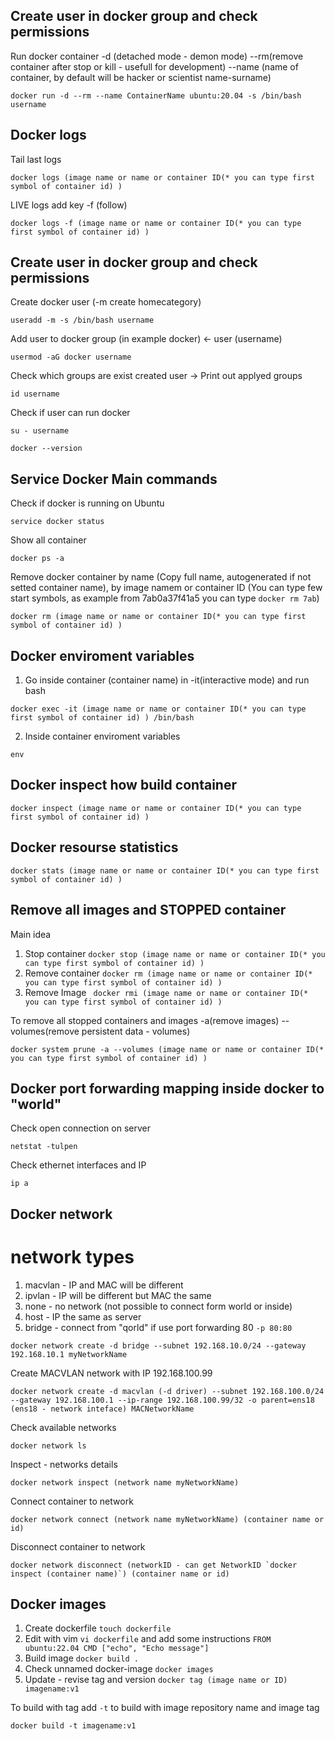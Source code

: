 ## Create user in docker group and check permissions

Run docker container -d (detached mode - demon mode) --rm(remove container after stop or kill - usefull for development) --name (name of container, by default will be hacker or scientist name-surname)
```
docker run -d --rm --name ContainerName ubuntu:20.04 -s /bin/bash username
```

## Docker logs
Tail last logs
```
docker logs (image name or name or container ID(* you can type first symbol of container id) )
```
LIVE logs add key -f (follow)
```
docker logs -f (image name or name or container ID(* you can type first symbol of container id) )
```

## Create user in docker group and check permissions

Create docker user (-m create homecategory)
```
useradd -m -s /bin/bash username
```

Add user to docker group (in example docker) <- user (username)
```
usermod -aG docker username
```

Check which groups are exist created user -> Print out applyed groups
```
id username
```

Check if user can run docker

```
su - username
```
```
docker --version
```


## Service Docker Main commands

Check if docker is running on Ubuntu
```
service docker status
```

Show all container
```
docker ps -a
```
Remove docker container by name (Copy full name, autogenerated if not setted container name), by image namem or container ID (You can type few start symbols, as example from 7ab0a37f41a5 you can type `docker rm 7ab`)
```
docker rm (image name or name or container ID(* you can type first symbol of container id) )
```


## Docker enviroment variables
1) Go inside container (container name) in -it(interactive mode) and run bash
```
docker exec -it (image name or name or container ID(* you can type first symbol of container id) ) /bin/bash
```
2) Inside container enviroment variables
```
env
```


## Docker inspect how build container
```
docker inspect (image name or name or container ID(* you can type first symbol of container id) )
```


## Docker resourse statistics
```
docker stats (image name or name or container ID(* you can type first symbol of container id) )
```


## Remove all images and STOPPED container
Main idea
1) Stop container `docker stop (image name or name or container ID(* you can type first symbol of container id) )`
2) Remove container `docker rm (image name or name or container ID(* you can type first symbol of container id) )`
3) Remove Image ` docker rmi (image name or name or container ID(* you can type first symbol of container id) )`

To remove all stopped containers and images -a(remove images) --volumes(remove persistent data - volumes)
```
docker system prune -a --volumes (image name or name or container ID(* you can type first symbol of container id) )
```


## Docker port forwarding mapping inside docker to "world"
Check open connection on server
```
netstat -tulpen
```

Check ethernet interfaces and IP
```
ip a
```

## Docker network
# network types
1) macvlan - IP and MAC will be different
2) ipvlan - IP will be different but MAC the same
3) none - no network (not possible to connect form world or inside)
4) host - IP the same as server
5) bridge - connect from "qorld" if use port forwarding 80 `-p 80:80`
```
docker network create -d bridge --subnet 192.168.10.0/24 --gateway 192.168.10.1 myNetworkName
```
Create MACVLAN network with IP 192.168.100.99
```
docker network create -d macvlan (-d driver) --subnet 192.168.100.0/24 --gateway 192.168.100.1 --ip-range 192.168.100.99/32 -o parent=ens18 (ens18 - network inteface) MACNetworkName
```


Check available networks
```
docker network ls
```

Inspect - networks details
```
docker network inspect (network name myNetworkName)
```

Connect container to network
```
docker network connect (network name myNetworkName) (container name or id)
```

Disconnect container to network
```
docker network disconnect (networkID - can get NetworkID `docker inspect (container name)`) (container name or id)
```

## Docker images
1) Create dockerfile `touch dockerfile`
2) Edit with vim `vi dockerfile` and add some instructions `FROM ubuntu:22.04 CMD ["echo", "Echo message"]`
3) Build image `docker build .`
4) Check unnamed docker-image `docker images`
5) Update - revise tag and version `docker tag (image name or ID) imagename:v1`

To build with tag add `-t` to build with image repository name and image tag
```
docker build -t imagename:v1
```
